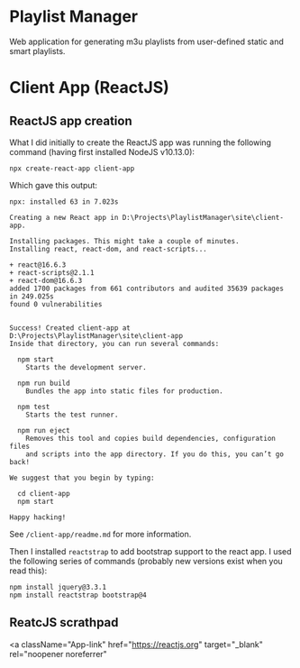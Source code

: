 # Playlist Manager

Web application for generating m3u playlists from user-defined static and smart playlists.

# Client App (ReactJS)

## ReactJS app creation

What I did initially to create the ReactJS app was running the following command 
(having first installed NodeJS v10.13.0):

    npx create-react-app client-app

Which gave this output:

    npx: installed 63 in 7.023s

    Creating a new React app in D:\Projects\PlaylistManager\site\client-app.

    Installing packages. This might take a couple of minutes.
    Installing react, react-dom, and react-scripts...

    + react@16.6.3
    + react-scripts@2.1.1
    + react-dom@16.6.3
    added 1700 packages from 661 contributors and audited 35639 packages in 249.025s
    found 0 vulnerabilities


    Success! Created client-app at D:\Projects\PlaylistManager\site\client-app
    Inside that directory, you can run several commands:

      npm start
        Starts the development server.

      npm run build
        Bundles the app into static files for production.

      npm test
        Starts the test runner.

      npm run eject
        Removes this tool and copies build dependencies, configuration files
        and scripts into the app directory. If you do this, you can’t go back!

    We suggest that you begin by typing:

      cd client-app
      npm start

    Happy hacking!
	
See `/client-app/readme.md` for more information.

Then I installed `reactstrap` to add bootstrap support to the react app.
I used the following series of commands (probably new versions exist when you read this):

    npm install jquery@3.3.1
	npm install reactstrap bootstrap@4

## ReatcJS scrathpad

<a
  className="App-link"
  href="https://reactjs.org"
  target="_blank"
  rel="noopener noreferrer"
>
